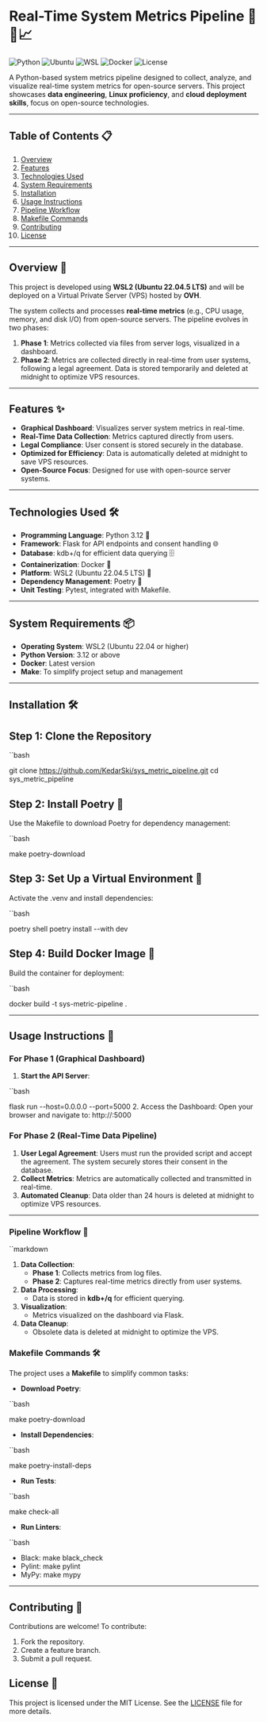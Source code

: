 # Real-Time System Metrics Pipeline 🐧🐳📈

![Python](https://img.shields.io/badge/Python-3.10-blue)
![Ubuntu](https://img.shields.io/badge/Ubuntu-22.04-orange)
![WSL](https://img.shields.io/badge/WSL-2.3.26.0-brightgreen)
![Docker](https://img.shields.io/badge/Docker-🐳-brightblue)
![License](https://img.shields.io/badge/License-MIT-green)

A Python-based system metrics pipeline designed to collect, analyze, and visualize real-time system metrics for open-source servers. This project showcases **data engineering**, **Linux proficiency**, and **cloud deployment skills**, focus on open-source technologies.

---

## Table of Contents 📋
1. [Overview](#overview)
2. [Features](#features)
3. [Technologies Used](#technologies-used)
4. [System Requirements](#system-requirements)
5. [Installation](#installation)
6. [Usage Instructions](#usage-instructions)
7. [Pipeline Workflow](#pipeline-workflow)
8. [Makefile Commands](#makefile-commands)
9. [Contributing](#contributing)
10. [License](#license)

---

## Overview 📝

This project is developed using **WSL2 (Ubuntu 22.04.5 LTS)** and will be deployed on a Virtual Private Server (VPS) hosted by **OVH**. 

The system collects and processes **real-time metrics** (e.g., CPU usage, memory, and disk I/O) from open-source servers. The pipeline evolves in two phases:
1. **Phase 1**: Metrics collected via files from server logs, visualized in a dashboard.
2. **Phase 2**: Metrics are collected directly in real-time from user systems, following a legal agreement. Data is stored temporarily and deleted at midnight to optimize VPS resources.

---

## Features ✨
- **Graphical Dashboard**: Visualizes server system metrics in real-time.
- **Real-Time Data Collection**: Metrics captured directly from users.
- **Legal Compliance**: User consent is stored securely in the database.
- **Optimized for Efficiency**: Data is automatically deleted at midnight to save VPS resources.
- **Open-Source Focus**: Designed for use with open-source server systems.

---

## Technologies Used 🛠️
- **Programming Language**: Python 3.12 🐍
- **Framework**: Flask for API endpoints and consent handling 🌐
- **Database**: kdb+/q for efficient data querying 🗄️
- **Containerization**: Docker 🐳
- **Platform**: WSL2 (Ubuntu 22.04.5 LTS) 🐧
- **Dependency Management**: Poetry 🎵
- **Unit Testing**: Pytest, integrated with Makefile.

---

## System Requirements 📦
- **Operating System**: WSL2 (Ubuntu 22.04 or higher)
- **Python Version**: 3.12 or above
- **Docker**: Latest version
- **Make**: To simplify project setup and management

---

## Installation 🛠️

## Step 1: Clone the Repository
``bash

git clone https://github.com/KedarSki/sys_metric_pipeline.git
cd sys_metric_pipeline

## Step 2: Install Poetry 🎵

Use the Makefile to download Poetry for dependency management:

``bash

make poetry-download

## Step 3: Set Up a Virtual Environment 🔧

Activate the .venv and install dependencies:

``bash

poetry shell
poetry install --with dev

## Step 4: Build Docker Image 🐳
Build the container for deployment:

``bash

docker build -t sys-metric-pipeline .

---

## Usage Instructions 🚀

### For Phase 1 (Graphical Dashboard)
1. **Start the API Server**:

``bash

flask run --host=0.0.0.0 --port=5000
2. Access the Dashboard: Open your browser and navigate to:
http://<your-server-ip>:5000

### For Phase 2 (Real-Time Data Pipeline)
1. **User Legal Agreement**: Users must run the provided script and accept the agreement. The system securely stores their consent in the database.
2. **Collect Metrics**: Metrics are automatically collected and transmitted in real-time.
3. **Automated Cleanup**: Data older than 24 hours is deleted at midnight to optimize VPS resources.


---

### Pipeline Workflow 🔄

``markdown

1. **Data Collection**:
   - **Phase 1**: Collects metrics from log files.
   - **Phase 2**: Captures real-time metrics directly from user systems.
2. **Data Processing**:
   - Data is stored in **kdb+/q** for efficient querying.
3. **Visualization**:
   - Metrics visualized on the dashboard via Flask.
4. **Data Cleanup**:
   - Obsolete data is deleted at midnight to optimize the VPS.


### Makefile Commands 🛠️

The project uses a **Makefile** to simplify common tasks:

- **Download Poetry**:

``bash

make poetry-download

- **Install Dependencies**:

``bash

make poetry-install-deps

- **Run Tests**:

``bash

make check-all

- **Run Linters**:

``bash

  - Black: make black_check
  - Pylint: make pylint
  - MyPy: make mypy

---

## Contributing 🤝

Contributions are welcome! To contribute:
1. Fork the repository.
2. Create a feature branch.
3. Submit a pull request.

## License 📜

This project is licensed under the MIT License. See the [LICENSE](LICENSE) file for more details.
